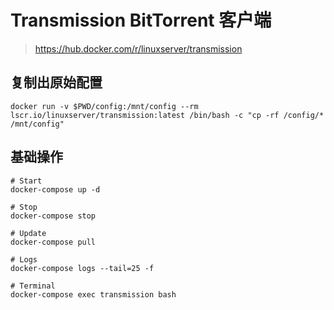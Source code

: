 # Transmission BitTorrent 客户端

> https://hub.docker.com/r/linuxserver/transmission

## 复制出原始配置

```shell
docker run -v $PWD/config:/mnt/config --rm lscr.io/linuxserver/transmission:latest /bin/bash -c "cp -rf /config/* /mnt/config"
```

## 基础操作

```shell
# Start
docker-compose up -d

# Stop
docker-compose stop

# Update
docker-compose pull

# Logs
docker-compose logs --tail=25 -f

# Terminal
docker-compose exec transmission bash
```
